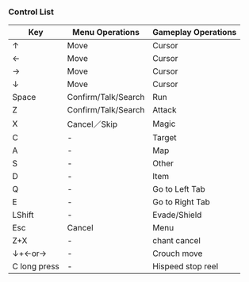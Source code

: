 ### Control List

| Key	| Menu Operations	| Gameplay Operations |
| --- | --- | --- |
| ↑	| Move | Cursor	| Jump |
| ←	| Move | Cursor	| Jump |
| →	| Move | Cursor	| Jump |
| ↓	| Move | Cursor	| Crouch |
| Space	| Confirm/Talk/Search	| Run |
| Z	| Confirm/Talk/Search	| Attack |
| X	| Cancel／Skip	| Magic |
| C	| -	| Target |
| A	| -	| Map |
| S	| -	| Other |
| D	| -	| Item |
| Q	| -	| Go to Left Tab |
| E	| -	| Go to Right Tab |
| LShift	| -	| Evade/Shield |
| Esc	| Cancel	| Menu |
| Z+X	| - | chant cancel |
| ↓+←or→	| - | Crouch move |
| C long press	| - | Hispeed stop reel |
